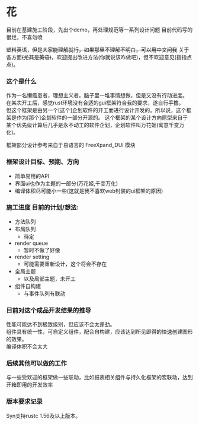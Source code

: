 # 花

目前在基建施工阶段，先出个demo，再处理规范等一系列设计问题
目前代码写的很烂，不喜勿喷

塑料英语，~~但是大家能理解就行，如果那里不理解不明白，可以用中文问我~~
关于各方面~~(尤其是英语)~~，欢迎提出改进方法(你就说该咋做吧)，但不欢迎意见(指指点点)。

### 这个是什么

作为一名懒癌患者，理想主义者。脑子里一堆事情想做，但是又没有行动进度。  
在某次开工后，感觉rust环境没有合适的gui框架符合我的要求，遂自行手撸。   
但这个框架是由另一个[这个]企划软件的开工而进行设计开发的。所以说，这个框架是作为[那个]企划软件的一部分开源的。
这个框架的某个设计方向原型来自于某个优先级计算后几乎是永不动工的软件企划，企划软件叫万花姬(寓意千变万化)。



框架部分设计参考来自于易语言的 FreeXpand_DUI 模块


### 框架设计目标、预期、方向

- 简单易用的API
- 界面ui也作为主题的一部分(万花姬,千变万化)
- 编译体积尽可能小一些(这就是我不喜欢web封装的ui框架的原因)

### 施工进度 目前的计划/想法:

- 方法队列
- 布局队列
  - 待定 
- render queue
  - 暂时不做了好像
- render setting
  - 可能需要重新设计，这个将会不存在
- 全局主题
  - 以及局部主题，未开工
- 组件自构建
  - 与事件队列有联动 

### 目前对这个成品开发结果的推导

性能可能达不到极致级别，但应该不会太差劲。  
组件具有统一性，可自定义组件，配合自构建，应该达到所见即得的快速创建图形的效果。  
编译体积不会太大  

### 后续其他可以做的工作

与一些受欢迎的框架做一些联动，比如报表相关组件与持久化框架的宏联动，达到开箱即用的开发效率

### 版本要求记录
Syn支持rustc 1.56及以上版本。